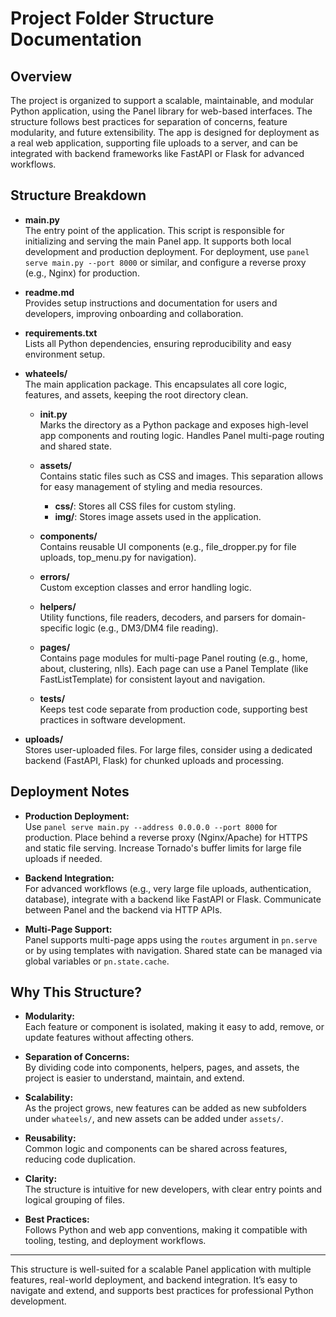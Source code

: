 # Project Folder Structure Documentation

## Overview
The project is organized to support a scalable, maintainable, and modular Python application, using the Panel library for web-based interfaces. The structure follows best practices for separation of concerns, feature modularity, and future extensibility. The app is designed for deployment as a real web application, supporting file uploads to a server, and can be integrated with backend frameworks like FastAPI or Flask for advanced workflows.

## Structure Breakdown

- **main.py**  
  The entry point of the application. This script is responsible for initializing and serving the main Panel app. It supports both local development and production deployment. For deployment, use `panel serve main.py --port 8000` or similar, and configure a reverse proxy (e.g., Nginx) for production.

- **readme.md**  
  Provides setup instructions and documentation for users and developers, improving onboarding and collaboration.

- **requirements.txt**  
  Lists all Python dependencies, ensuring reproducibility and easy environment setup.

- **whateels/**  
  The main application package. This encapsulates all core logic, features, and assets, keeping the root directory clean.

  - **__init__.py**  
    Marks the directory as a Python package and exposes high-level app components and routing logic. Handles Panel multi-page routing and shared state.

  - **assets/**  
    Contains static files such as CSS and images. This separation allows for easy management of styling and media resources.
    - **css/**: Stores all CSS files for custom styling.
    - **img/**: Stores image assets used in the application.

  - **components/**  
    Contains reusable UI components (e.g., file_dropper.py for file uploads, top_menu.py for navigation).

  - **errors/**  
    Custom exception classes and error handling logic.

  - **helpers/**  
    Utility functions, file readers, decoders, and parsers for domain-specific logic (e.g., DM3/DM4 file reading).

  - **pages/**  
    Contains page modules for multi-page Panel routing (e.g., home, about, clustering, nlls). Each page can use a Panel Template (like FastListTemplate) for consistent layout and navigation.

  - **tests/**  
    Keeps test code separate from production code, supporting best practices in software development.

- **uploads/**  
  Stores user-uploaded files. For large files, consider using a dedicated backend (FastAPI, Flask) for chunked uploads and processing.

## Deployment Notes

- **Production Deployment:**  
  Use `panel serve main.py --address 0.0.0.0 --port 8000` for production. Place behind a reverse proxy (Nginx/Apache) for HTTPS and static file serving. Increase Tornado's buffer limits for large file uploads if needed.

- **Backend Integration:**  
  For advanced workflows (e.g., very large file uploads, authentication, database), integrate with a backend like FastAPI or Flask. Communicate between Panel and the backend via HTTP APIs.

- **Multi-Page Support:**  
  Panel supports multi-page apps using the `routes` argument in `pn.serve` or by using templates with navigation. Shared state can be managed via global variables or `pn.state.cache`.

## Why This Structure?

- **Modularity:**  
  Each feature or component is isolated, making it easy to add, remove, or update features without affecting others.

- **Separation of Concerns:**  
  By dividing code into components, helpers, pages, and assets, the project is easier to understand, maintain, and extend.

- **Scalability:**  
  As the project grows, new features can be added as new subfolders under `whateels/`, and new assets can be added under `assets/`.

- **Reusability:**  
  Common logic and components can be shared across features, reducing code duplication.

- **Clarity:**  
  The structure is intuitive for new developers, with clear entry points and logical grouping of files.

- **Best Practices:**  
  Follows Python and web app conventions, making it compatible with tooling, testing, and deployment workflows.

---

This structure is well-suited for a scalable Panel application with multiple features, real-world deployment, and backend integration. It’s easy to navigate and extend, and supports best practices for professional Python development.
